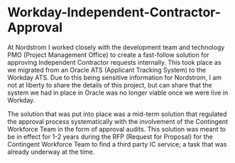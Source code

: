 # Workday-Independent-Contractor-Approval

At Nordstrom I worked closely with the development team and technology PMO (Project Management Office) to create a fast-follow solution for approving Independent Contractor requests internally. This took place as we migrated from an Oracle ATS (Applicant Tracking System) to the Workday ATS. Due to this being sensitive information for Nordstrom, I am not at liberty to share the details of this project, but can share that the system we had in place in Oracle was no longer viable once we were live in Workday.

The solution that was put into place was a mid-term solution that regulated the approval process systematically with the involvement of the Contingent Workforce Team in the form of approval audits. This solution was meant to be in effect for 1-2 years during the RFP (Request for Proposal) for the Contingent Workforce Team to find a third party IC service; a task that was already underway at the time.
